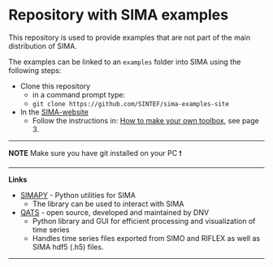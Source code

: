 # Repository with SIMA examples

This repository is used to provide examples that are not part of the main distribution of SIMA.

The examples can be linked to an `examples` folder into SIMA using the following steps:

* Clone this repository 
  * in a command prompt type: 
  * `git clone https://github.com/SINTEF/sima-examples-site`
* In the [SIMA-website](https://sima.sintef.no/)
  * Follow the instructions in: [How to make your own toolbox](https://sima.sintef.no/doc/4.4.0/FAQ/howtodoexample/How-to-make-your-own-toolbox.html ), see page 3.


 

 ---
**NOTE** Make sure you have git installed on your PC :exclamation:

---

**Links**

* [SIMAPY](https://github.com/SINTEF/simapy) - Python utilities for SIMA
  * The library can be used to interact with SIMA 
* [QATS](https://pypi.org/project/qats/) - open source, developed and maintained by DNV
  * Python library and GUI for efficient processing and visualization of time series
  * Handles time series files exported from SIMO and RIFLEX as well as SIMA hdf5 (.h5) files.

---
